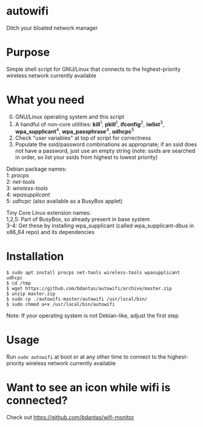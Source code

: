 # autowifi
Ditch your bloated network manager

# Purpose
Simple shell script for GNU/Linux that connects to the highest-priority wireless network currently available

# What you need
0. GNU/Linux operating system and this script
1. A handful of non-core utilities: **kill**<sup>1</sup>, **pkill**<sup>1</sup>, **ifconfig**<sup>2</sup>, **iwlist**<sup>3</sup>, **wpa_supplicant**<sup>4</sup>, **wpa_passphrase**<sup>4</sup>, **udhcpc**<sup>5</sup>
2. Check "user variables" at top of script for correctness
3. Populate the ssid/password combinations as appropriate; if an ssid does not have a password, just use an empty string (note: ssids are searched in order, so list your ssids from highest to lowest priority)

Debian package names:  
1: *procps*  
2: *net-tools*  
3: *wireless-tools*  
4: *wpasupplicant*  
5: *udhcpc* (also available as a BusyBox applet)

Tiny Core Linux extension names:  
1,2,5: Part of BusyBox, so already present in base system  
3-4: Get these by installing wpa_supplicant (called wpa_supplicant-dbus in x86_64 repo) and its dependencies

# Installation
```
$ sudo apt install procps net-tools wireless-tools wpasupplicant udhcpc
$ cd /tmp
$ wget https://github.com/bdantas/autowifi/archive/master.zip
$ unzip master.zip
$ sudo cp ./autowifi-master/autowifi /usr/local/bin/
$ sudo chmod a+x /usr/local/bin/autowifi
```
Note: If your operating system is not Debian-like, adjust the first step

# Usage
Run `sudo autowifi` at boot or at any other time to connect to the highest-priority wireless network currently available

# Want to see an icon while wifi is connected?
Check out https://github.com/bdantas/wifi-monitor
